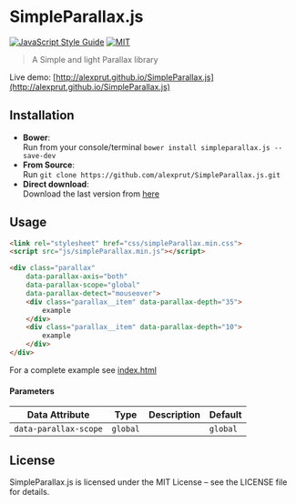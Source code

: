 SimpleParallax.js
=================
[![JavaScript Style Guide](https://img.shields.io/badge/code_style-standard-brightgreen.svg)](https://standardjs.com) [![MIT](https://img.shields.io/dub/l/vibe-d.svg)](https://github.com/alexprut/SimpleParallax.js/blob/master/LICENSE)  

> A Simple and light Parallax library   

Live demo: [http://alexprut.github.io/SimpleParallax.js](http://alexprut.github.io/SimpleParallax.js)

##  Installation
* __Bower__:  
    Run from your console/terminal ```bower install simpleparallax.js --save-dev```
* __From Source__:  
    Run ```git clone https://github.com/alexprut/SimpleParallax.js.git```
* __Direct download__:  
    Download the last version from [here](https://github.com/alexprut/SimpleParallax.js/archive/master.zip "download")

## Usage
```html
<link rel="stylesheet" href="css/simpleParallax.min.css">
<script src="js/simpleParallax.min.js"></script>

<div class="parallax"
    data-parallax-axis="both"
    data-parallax-scope="global"
    data-parallax-detect="mouseover">
    <div class="parallax__item" data-parallax-depth="35">
        example
    </div>
    <div class="parallax__item" data-parallax-depth="10">
        example
    </div>
</div>
```

For a complete example see [index.html](https://github.com/alexprut/SimpleParallax.js/blob/staging/index.html)

#### Parameters
|Data Attribute|Type|Description|Default|
|----|----|-----------|-------|
|```data-parallax-scope```|```global```||```global```|

## License
SimpleParallax.js is licensed under the MIT License – see the LICENSE file for details.
